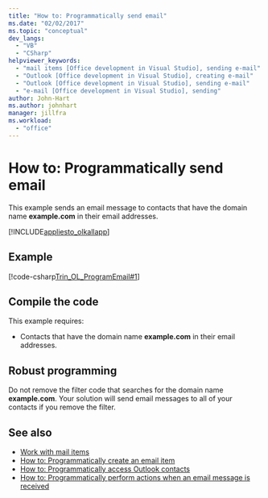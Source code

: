 ```yaml
---
title: "How to: Programmatically send email"
ms.date: "02/02/2017"
ms.topic: "conceptual"
dev_langs:
  - "VB"
  - "CSharp"
helpviewer_keywords:
  - "mail items [Office development in Visual Studio], sending e-mail"
  - "Outlook [Office development in Visual Studio], creating e-mail"
  - "Outlook [Office development in Visual Studio], sending e-mail"
  - "e-mail [Office development in Visual Studio], sending"
author: John-Hart
ms.author: johnhart
manager: jillfra
ms.workload:
  - "office"
---
```

# How to: Programmatically send email
  This example sends an email message to contacts that have the domain name **example.com** in their email addresses.

 [!INCLUDE[appliesto_olkallapp](../vsto/includes/appliesto-olkallapp-md.md)]

## Example
 [!code-csharp[Trin_OL_ProgramEmail#1](../vsto/codesnippet/CSharp/Trin_OL_ProgramEMail/thisaddin.cs#1)]

## Compile the code
 This example requires:

- Contacts that have the domain name **example.com** in their email addresses.

## Robust programming
 Do not remove the filter code that searches for the domain name **example.com**. Your solution will send email messages to all of your contacts if you remove the filter.

## See also
- [Work with mail items](../vsto/working-with-mail-items.md)
- [How to: Programmatically create an email item](../vsto/how-to-programmatically-create-an-e-mail-item.md)
- [How to: Programmatically access Outlook contacts](../vsto/how-to-programmatically-access-outlook-contacts.md)
- [How to: Programmatically perform actions when an email message is received](../vsto/how-to-programmatically-perform-actions-when-an-e-mail-message-is-received.md)

